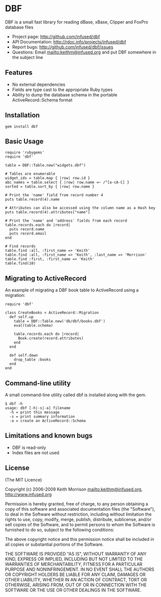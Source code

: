 # DBF

DBF is a small fast library for reading dBase, xBase, Clipper and FoxPro database files

* Project page: <http://github.com/infused/dbf>
* API Documentation: <http://rdoc.info/projects/infused/dbf>
* Report bugs: <http://github.com/infused/dbf/issues>
* Questions: Email <mailto:keithm@infused.org> and put DBF somewhere in the subject line

## Features

* No external dependencies
* Fields are type cast to the appropriate Ruby types
* Ability to dump the database schema in the portable ActiveRecord::Schema format

## Installation
  
    gem install dbf
  
## Basic Usage

    require 'rubygems'
    require 'dbf'

    table = DBF::Table.new("widgets.dbf")

    # Tables are enumerable
    widget_ids = table.map { |row| row.id }
    abc_names = table.select { |row| row.name =~ /^[a-cA-C] }
    sorted = table.sort_by { |row| row.name }

    # Print the 'name' field from record number 4
    puts table.record(4).name

    # Attributes can also be accessed using the column name as a Hash key
    puts table.record(4).attributes["name"]
  
    # Print the 'name' and 'address' fields from each record
    table.records.each do |record|
      puts record.name
      puts record.email
    end

    # Find records
    table.find :all, :first_name => 'Keith'
    table.find :all, :first_name => 'Keith', :last_name => 'Morrison'
    table.find :first, :first_name => 'Keith'
    table.find(10)
  
## Migrating to ActiveRecord

An example of migrating a DBF book table to ActiveRecord using a migration:

    require 'dbf'

    class CreateBooks < ActiveRecord::Migration
      def self.up
        table = DBF::Table.new('db/dbf/books.dbf')
        eval(table.schema)

        table.records.each do |record|
          Book.create(record.attributes)
        end
      end

      def self.down
        drop_table :books
      end
    end
  
## Command-line utility

A small command-line utility called dbf is installed along with the gem.

    $ dbf -h
    usage: dbf [-h|-s|-a] filename
      -h = print this message
      -s = print summary information
      -a = create an ActiveRecord::Schema
  
## Limitations and known bugs
  
* DBF is read-only
* Index files are not used

## License

(The MIT Licence)

Copyright (c) 2006-2009 Keith Morrison <mailto:keithm@infused.org>, <http://www.infused.org>

Permission is hereby granted, free of charge, to any person
obtaining a copy of this software and associated documentation
files (the "Software"), to deal in the Software without
restriction, including without limitation the rights to use,
copy, modify, merge, publish, distribute, sublicense, and/or sell
copies of the Software, and to permit persons to whom the
Software is furnished to do so, subject to the following
conditions:

The above copyright notice and this permission notice shall be
included in all copies or substantial portions of the Software.

THE SOFTWARE IS PROVIDED "AS IS", WITHOUT WARRANTY OF ANY KIND,
EXPRESS OR IMPLIED, INCLUDING BUT NOT LIMITED TO THE WARRANTIES
OF MERCHANTABILITY, FITNESS FOR A PARTICULAR PURPOSE AND
NONINFRINGEMENT. IN NO EVENT SHALL THE AUTHORS OR COPYRIGHT
HOLDERS BE LIABLE FOR ANY CLAIM, DAMAGES OR OTHER LIABILITY,
WHETHER IN AN ACTION OF CONTRACT, TORT OR OTHERWISE, ARISING
FROM, OUT OF OR IN CONNECTION WITH THE SOFTWARE OR THE USE OR
OTHER DEALINGS IN THE SOFTWARE.
